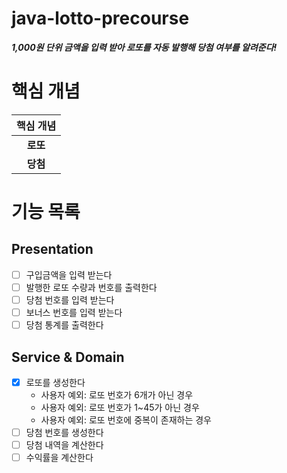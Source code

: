 # java-lotto-precourse

***1,000원 단위 금액을 입력 받아 로또를 자동 발행해 당첨 여부를 알려준다!***

# 핵심 개념
| 핵심 개념  |
|:------:|
| **로또** |
| **당첨** |

# 기능 목록
## Presentation
- [ ] 구입금액을 입력 받는다
- [ ] 발행한 로또 수량과 번호를 출력한다
- [ ] 당첨 번호를 입력 받는다
- [ ] 보너스 번호를 입력 받는다
- [ ] 당첨 통계를 출력한다

## Service & Domain
- [x] 로또를 생성한다
  - 사용자 예외: 로또 번호가 6개가 아닌 경우
  - 사용자 예외: 로또 번호가 1~45가 아닌 경우
  - 사용자 예외: 로또 번호에 중복이 존재하는 경우
- [ ] 당첨 번호를 생성한다
- [ ] 당첨 내역을 계산한다
- [ ] 수익률을 계산한다
